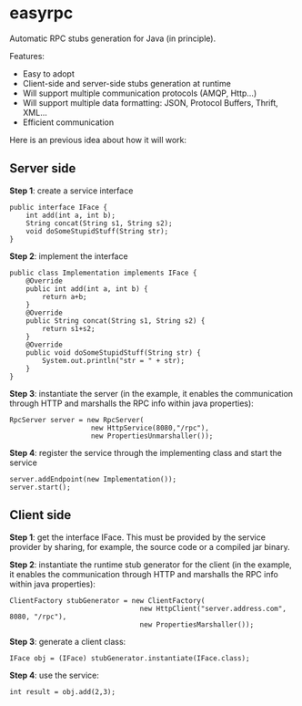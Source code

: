 easyrpc
=======

Automatic RPC stubs generation for Java (in principle).

Features:
* Easy to adopt
* Client-side and server-side stubs generation at runtime
* Will support multiple communication protocols (AMQP, Http...)
* Will support multiple data formatting: JSON, Protocol Buffers, Thrift, XML...
* Efficient communication

Here is an previous idea about how it will work:

Server side
-----------

**Step 1**: create a service interface

    public interface IFace {
        int add(int a, int b);
        String concat(String s1, String s2);
        void doSomeStupidStuff(String str);
    }
  
**Step 2**: implement the interface

    public class Implementation implements IFace {
        @Override
        public int add(int a, int b) {
            return a+b;
        }
        @Override
        public String concat(String s1, String s2) {
            return s1+s2;
        }
        @Override
        public void doSomeStupidStuff(String str) {
            System.out.println("str = " + str);
        }
    }
    
**Step 3**: instantiate the server (in the example, it enables the communication through HTTP and marshalls the RPC info within java properties):

    RpcServer server = new RpcServer(
                        new HttpService(8080,"/rpc"),
                        new PropertiesUnmarshaller());
    
**Step 4**: register the service through the implementing class and start the service

    server.addEndpoint(new Implementation());
    server.start();
    
Client side
-----------

**Step 1**: get the interface IFace. This must be provided by the service provider by sharing, for example, the source code or a compiled jar binary.

**Step 2**: instantiate the runtime stub generator for the client (in the example, it enables the communication through HTTP and marshalls the RPC info within java properties):

    ClientFactory stubGenerator = new ClientFactory(
                                    new HttpClient("server.address.com", 8080, "/rpc"),
                                    new PropertiesMarshaller());
                                    
**Step 3**: generate a client class:

    IFace obj = (IFace) stubGenerator.instantiate(IFace.class);
    
**Step 4**: use the service:

    int result = obj.add(2,3);
